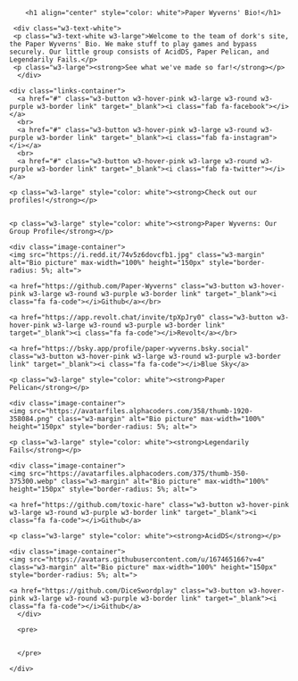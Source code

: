 <!DOCTYPE html>
<html lang="en">
<head>
<meta charset="utf-8" />
<meta name="viewport" content="width=device-width, initial-scale=1" />
<link rel="stylesheet" href="https://www.w3schools.com/w3css/4/w3.css">
<title>Paper Wyverns Bio</title>
<style>

body {
    background-image: url(https://media.istockphoto.com/id/988364558/photo/decking-gray-seamless-texture-bump-displace-reflect-and-glossiness.jpg?s=612x612&w=0&k=20&c=lRPMSNSqqCwM3Ye_4b-K1AALigB17IFAbKm5oW7mYoQ=);
}

.container {
  width: 100%;
  padding-right: 15px;
  padding-left: 15px;
  margin-right: auto;
  margin-left: auto;
}

.image-container {
  text-align: center;
  width: 100%;
}

.links-container {
  display: flex;
  flex-direction: column;
  jusify-content: center;
  align-items: center;
}

.link {
  min-width: 50% !important;
}

@media (min-width: 1200px) .container {
  max-width: 1140px;
}
@media (min-width: 992px) .container {
  max-width: 960px;
}
@media (min-width: 768px) {
.container {
    max-width: 720px;
  }

.link {
    width: 100%;
  }
}
@media (min-width: 576px) {
.container {
    max-width: 540px;
  }
}

.w3-purple, .w3-hover-purple:hover {
color: #fff!important;
background-color: rgba(15, 270, 179, 0.36) !important;
}
</style>
  </head>


  <body class="w3-white">
    <!-- Content container -->
    <div class="container">
        
        <h1 align="center" style="color: white">Paper Wyverns' Bio!</h1>
    
     <div class="w3-text-white">
     <p class="w3-text-white w3-large">Welcome to the team of dork's site, the Paper Wyverns' Bio. We make stuff to play games and bypass securely. Our little group consists of AcidDS, Paper Pelican, and Legendarily Fails.</p>
     <p class="w3-large"><strong>See what we've made so far!</strong></p>
      </div>

    <div class="links-container">
      <a href="#" class="w3-button w3-hover-pink w3-large w3-round w3-purple w3-border link" target="_blank"><i class="fab fa-facebook"></i></a>
      <br>
      <a href="#" class="w3-button w3-hover-pink w3-large w3-round w3-purple w3-border link" target="_blank"><i class="fab fa-instagram"></i></a>
      <br>
      <a href="#" class="w3-button w3-hover-pink w3-large w3-round w3-purple w3-border link" target="_blank"><i class="fab fa-twitter"></i></a>

    <p class="w3-large" style="color: white"><strong>Check out our profiles!</strong></p>

      
    <p class="w3-large" style="color: white"><strong>Paper Wyverns: Our Group Profile</strong></p>
    
    <div class="image-container">
    <img src="https://i.redd.it/74v5z6dovcfb1.jpg" class="w3-margin" alt="Bio picture" max-width="100%" height="150px" style="border-radius: 5%; alt=">
    
    <a href="https://github.com/Paper-Wyverns" class="w3-button w3-hover-pink w3-large w3-round w3-purple w3-border link" target="_blank"><i class="fa fa-code"></i>Github</a></br>
    
    <a href="https://app.revolt.chat/invite/tpXpJry0" class="w3-button w3-hover-pink w3-large w3-round w3-purple w3-border link" target="_blank"><i class="fa fa-code"></i>Revolt</a></br>

    <a href="https://bsky.app/profile/paper-wyverns.bsky.social" class="w3-button w3-hover-pink w3-large w3-round w3-purple w3-border link" target="_blank"><i class="fa fa-code"></i>Blue Sky</a>

    <p class="w3-large" style="color: white"><strong>Paper Pelican</strong></p>
    
    <div class="image-container">
    <img src="https://avatarfiles.alphacoders.com/358/thumb-1920-358084.png" class="w3-margin" alt="Bio picture" max-width="100%" height="150px" style="border-radius: 5%; alt=">
    
    <p class="w3-large" style="color: white"><strong>Legendarily Fails</strong></p>
    
    <div class="image-container">
    <img src="https://avatarfiles.alphacoders.com/375/thumb-350-375300.webp" class="w3-margin" alt="Bio picture" max-width="100%" height="150px" style="border-radius: 5%; alt=">
    
    <a href="https://github.com/toxic-hare" class="w3-button w3-hover-pink w3-large w3-round w3-purple w3-border link" target="_blank"><i class="fa fa-code"></i>Github</a>
    
    <p class="w3-large" style="color: white"><strong>AcidDS</strong></p>
    
    <div class="image-container">
    <img src="https://avatars.githubusercontent.com/u/167465166?v=4" class="w3-margin" alt="Bio picture" max-width="100%" height="150px" style="border-radius: 5%; alt=">

    <a href="https://github.com/DiceSwordplay" class="w3-button w3-hover-pink w3-large w3-round w3-purple w3-border link" target="_blank"><i class="fa fa-code"></i>Github</a>
      </div>
      
      <pre>
          
          
      </pre>
      
    </div>
  </div>
</div>

  </body>  
</html>
